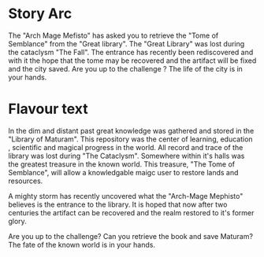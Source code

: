 # Story Arc
The "Arch Mage Mefisto" has asked you to retrieve the "Tome of Semblance" from the "Great library".
The "Great Library" was lost during the cataclysm "The Fall".
The entrance has recently been rediscovered and with it the hope
that the tome may be recovered and the artifact will be fixed and the city saved.
Are you up to the challenge ?
The life of the city is in your hands.

# Flavour text 
In the dim and distant past great knowledge was gathered and stored in the "Library of Maturam". This repository was the 
center of learning, education , scientific and magical progress in the world. All record and trace of the library was
lost during "The Cataclysm". Somewhere within it's halls was the greatest treasure in the known world. This treasure, 
"The Tome of Semblance", will allow a knowledgable maigc user to restore lands and resources.
  
A mighty storm has recently uncovered what the "Arch-Mage Mephisto" believes is the entrance to the library. It is hoped 
that now after two centuries the artifact can be recovered and the realm restored to it's former glory.
  
Are you up to the challenge?
Can you retrieve the book and save Maturam?
The fate of the known world is in your hands.
